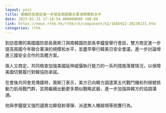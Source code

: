 ```yaml
---
layout: post
title: 美韓防長商定進一步提高兩國聯合軍演規模和水平
date: 2023-01-31 17:10:54.000000000 +08:00
link: https://news.rthk.hk/rthk/ch/component/k2/1685922-20230131.htm
categories: rthk
---
```


到訪首爾的美國國防部長奧斯汀與南韓國防部長李鐘燮舉行會談，雙方商定進一步提高兩國今年聯合軍演的規模和水平，並盡早舉行韓美日安全會議，進一步討論增進三國安全合作的具體方案。

兩人又商定，共同檢查加強美國延伸威懾執行能力的一系列措施落實情況，以保障美國切實履行對韓協防承諾。

在會後共同會見傳媒時，奧斯汀表示，美方已向韓方調遣第五代戰鬥機和列根號核動力航母戰鬥群，並將繼續出動更多類似戰略武器，進一步加強與韓方的協調溝通。

他與李鐘燮又強烈譴責北韓發射導彈、派遣無人機越境等挑釁行為。
